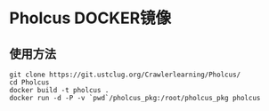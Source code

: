 # Pholcus DOCKER镜像

## 使用方法
    git clone https://git.ustclug.org/Crawlerlearning/Pholcus/
    cd Pholcus
    docker build -t pholcus .
    docker run -d -P -v `pwd`/pholcus_pkg:/root/pholcus_pkg pholcus